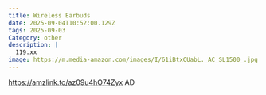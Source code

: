 ```yaml
---
title: Wireless Earbuds
date: 2025-09-04T10:52:00.129Z
tags: 2025-09-03
Category: other
description: |
  119.xx
image: https://m.media-amazon.com/images/I/61iBtxCUabL._AC_SL1500_.jpg
---
```

https://amzlink.to/az09u4hO74Zyx
AD